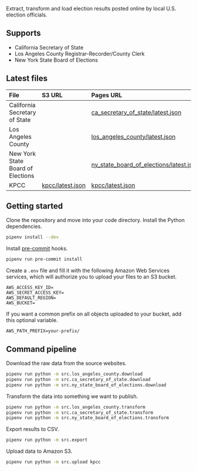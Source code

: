 Extract, transform and load election results posted online by local U.S. election officials.

## Supports

- California Secretary of State
- Los Angeles County Registrar-Recorder/County Clerk
- New York State Board of Elections

## Latest files

File | S3 URL | Pages URL |
:--- | :----- | :--------
California Secretary of State | | [ca_secretary_of_state/latest.json](https://biglocalnews.github.io/local-election-results-etl/transformed/ca_secretary_of_state/latest.json)
Los Angeles County |  | [los_angeles_county/latest.json](https://biglocalnews.github.io/local-election-results-etl/transformed/los_angeles_county/latest.json)
New York State Board of Elections |  | [ny_state_board_of_elections/latest.json](https://biglocalnews.github.io/local-election-results-etl/transformed/ny_state_board_of_elections/latest.json)
KPCC | [kpcc/latest.json](https://mt-legacy-projects.s3.amazonaws.com/vgp-general-election-results-2022/data/optimized/kpcc/latest.json) | [kpcc/latest.json](https://biglocalnews.github.io/local-election-results-etl/optimized/kpcc/latest.json)

## Getting started

Clone the repository and move into your code directory. Install the Python dependencies.

```bash
pipenv install --dev
```

Install [pre-commit](https://pre-commit.com/) hooks.

```bash
pipenv run pre-commit install
```

Create a `.env` file and fill it with the following Amazon Web Services services, which will authorize you to upload your files to an S3 bucket.

```
AWS_ACCESS_KEY_ID=
AWS_SECRET_ACCESS_KEY=
AWS_DEFAULT_REGION=
AWS_BUCKET=
```

If you want a common prefix on all objects uploaded to your bucket, add this optional variable.

```
AWS_PATH_PREFIX=your-prefix/
```

## Command pipeline

Download the raw data from the source websites.

```bash
pipenv run python -m src.los_angeles_county.download
pipenv run python -m src.ca_secretary_of_state.download
pipenv run python -m src.ny_state_board_of_elections.download
```

Transform the data into something we want to publish.

```bash
pipenv run python -m src.los_angeles_county.transform
pipenv run python -m src.ca_secretary_of_state.transform
pipenv run python -m src.ny_state_board_of_elections.transform
```

Export results to CSV.

```bash
pipenv run python -m src.export
```

Upload data to Amazon S3.

```bash
pipenv run python -m src.upload kpcc
```
